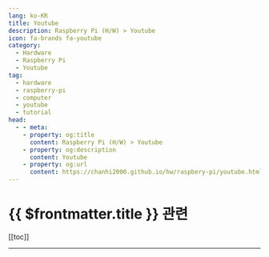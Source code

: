 ```yaml
---
lang: ko-KR
title: Youtube
description: Raspberry Pi (H/W) > Youtube
icon: fa-brands fa-youtube
category:
  - Hardware
  - Raspberry Pi
  - Youtube 
tag: 
  - hardware
  - raspberry-pi
  - computer
  - youtube
  - tutorial
head:
  - - meta:
    - property: og:title
      content: Raspberry Pi (H/W) > Youtube
    - property: og:description
      content: Youtube
    - property: og:url
      content: https://chanhi2000.github.io/hw/raspbery-pi/youtube.html
---
```


# {{ $frontmatter.title }} 관련

[[toc]]

---

<MyYouTubeItems jsonName="yu-JeffGeerling" /><!-- Jeff Geerling -->
<MyYouTubeItems jsonName="yu-ThatProject" /><!-- That Project -->
<MyYouTubeItems jsonName="yu-NovaspiritTech" /> <!-- Novaspirit Tech -->

<TagLinks />